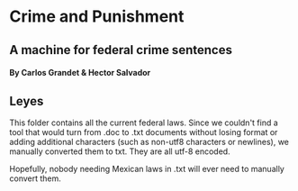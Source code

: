 # Crime and Punishment
## A machine for federal crime sentences
#### By Carlos Grandet & Hector Salvador

## Leyes
This folder contains all the current federal laws. Since we couldn't find a tool that would turn from .doc to .txt documents without losing format or adding additional characters (such as non-utf8 characters or newlines), we manually converted them to txt. They are all utf-8 encoded.

Hopefully, nobody needing Mexican laws in .txt will ever need to manually convert them.